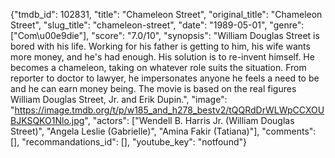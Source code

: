 {"tmdb_id": 102831, "title": "Chameleon Street", "original_title": "Chameleon Street", "slug_title": "chameleon-street", "date": "1989-05-01", "genre": ["Com\u00e9die"], "score": "7.0/10", "synopsis": "William Douglas Street is bored with his life. Working for his father is getting to him, his wife wants more money, and he's had enough. His solution is to re-invent himself. He becomes a chameleon, taking on whatever role suits the situation. From reporter to doctor to lawyer, he impersonates anyone he feels a need to be and he can earn money being. The movie is based on the real figures William Douglas Street, Jr. and Erik Dupin.", "image": "https://image.tmdb.org/t/p/w185_and_h278_bestv2/tQQRdDrWLWpCCXOUBJKSQKO1Nlo.jpg", "actors": ["Wendell B. Harris Jr. (William Douglas Street)", "Angela Leslie (Gabrielle)", "Amina Fakir (Tatiana)"], "comments": [], "recommandations_id": [], "youtube_key": "notfound"}